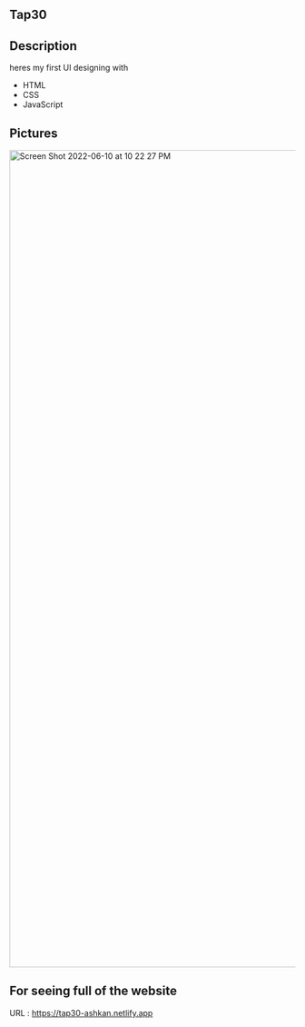 ## Tap30 


## Description 

heres my first UI designing with 
* HTML
* CSS
* JavaScript

<Full Responsive design>
 
 ## Pictures
 <img width="1440" alt="Screen Shot 2022-06-10 at 10 22 27 PM" src="https://user-images.githubusercontent.com/73990701/173123498-7bdc8b0e-05cf-41bd-8c8b-546a53019109.png">
 
 ## For seeing full of the website
 
 URL : https://tap30-ashkan.netlify.app
